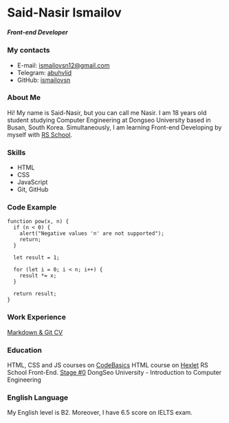 # Said-Nasir Ismailov
##### Front-end Developer
### My contacts
- E-mail: ismailovsn12@gmail.com
- Telegram: [abuhvlid](https://t.me/abuhvlid)
- GitHub: [ismailovsn](https://github.com/ismailovsn)

### About Me
Hi! My name is Said-Nasir, but you can call me Nasir. I am 18 years old student studying Computer Engineering at Dongseo University based in Busan, South Korea. Simultaneously, I am learning Front-end Developing by myself with [RS School](https://rs.school/).

### Skills
- HTML
- CSS
- JavaScript
- Git, GitHub

### Code Example
```
function pow(x, n) {
  if (n < 0) {
    alert("Negative values 'n' are not supported");
    return;
  }

  let result = 1;

  for (let i = 0; i < n; i++) {
    result *= x;
  }

  return result;
}
```

### Work Experience
[Markdown & Git CV](https://ismailovsn.github.io/rsschool-cv/cv)

### Education
HTML, CSS and JS courses on [CodeBasics](https://ru.code-basics.com/)
HTML course on [Hexlet](https://ru.hexlet.io/)
RS School Front-End. [Stage #0](https://rs.school/js-stage0/)
DongSeo University - Introduction to Computer Engineering

### English Language
My English level is B2. Moreover, I have 6.5 score on IELTS exam.